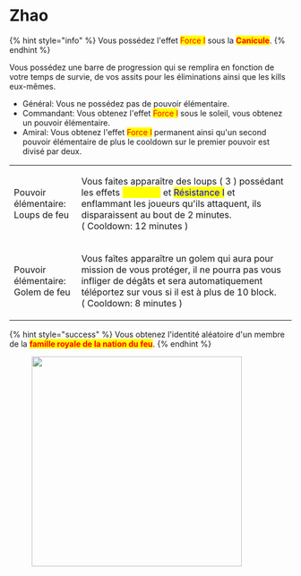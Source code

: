 # Zhao

{% hint style="info" %}
Vous possédez l'effet <mark style="color:red;">Force I</mark> sous la <mark style="color:red;">**Canicule**</mark>.
{% endhint %}

Vous possédez une barre de progression qui se remplira en fonction de votre temps de survie, de vos assits pour les éliminations ainsi que les kills eux-mêmes.

* Général: Vous ne possédez pas de pouvoir élémentaire.
* Commandant: Vous obtenez l'effet <mark style="color:red;">Force I</mark> sous le soleil, vous obtenez un pouvoir élémentaire.
* Amiral: Vous obtenez l'effet <mark style="color:red;">Force I</mark> permanent ainsi qu'un second pouvoir élémentaire de plus le cooldown sur le premier pouvoir est divisé par deux.

|                                             |                                                                                                                                                                                                                                                                                   |
| ------------------------------------------- | --------------------------------------------------------------------------------------------------------------------------------------------------------------------------------------------------------------------------------------------------------------------------------- |
| <p>Pouvoir élémentaire:<br>Loups de feu</p> | <p>Vous faites apparaître des loups ( 3 ) possédant les effets <mark style="color:yellow;">Vitesse II</mark> et <mark style="color:blue;">Résistance I</mark> et enflammant les joueurs qu'ils attaquent, ils disparaissent au bout de 2 minutes.<br>( Cooldown: 12 minutes )</p> |
| <p>Pouvoir élémentaire:<br>Golem de feu</p> | <p>Vous faîtes apparaître un golem qui aura pour mission de vous protéger, il ne pourra pas vous infliger de dégâts et sera automatiquement téléportez sur vous si il est à plus de 10 block.<br>( Cooldown: 8 minutes )</p>                                                      |

{% hint style="success" %}
Vous obtenez l'identité aléatoire d'un membre de la <mark style="color:red;">**famille royale de la nation du feu**</mark>.
{% endhint %}

<figure><img src="https://th.bing.com/th/id/R.7b88548416fb2de35989fd06a9406377?rik=tBqkimBbal%2fEfw&#x26;riu=http%3a%2f%2f3.bp.blogspot.com%2f-PXBFfJ_ydyk%2fVThy7AP6R0I%2fAAAAAAAABsc%2fXGzrxbUh5_A%2fs1600%2f12Zhao.jpg&#x26;ehk=5DlAk2G4sYZddj%2fEbKHQTiZNbylB%2fJ9H6RkZkzJq%2bnI%3d&#x26;risl=&#x26;pid=ImgRaw&#x26;r=0" alt="" width="375"><figcaption></figcaption></figure>

